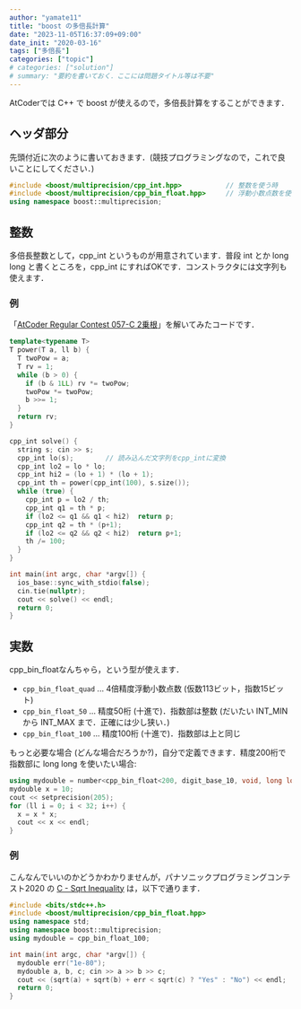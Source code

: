 ```yaml
---
author: "yamate11"
title: "boost の多倍長計算"
date: "2023-11-05T16:37:09+09:00"
date_init: "2020-03-16"
tags: ["多倍長"]
categories: ["topic"]
# categories: ["solution"]
# summary: "要約を書いておく．ここには問題タイトル等は不要" 
---
```


AtCoderでは C++ で boost が使えるので，多倍長計算をすることができます．

## ヘッダ部分

先頭付近に次のように書いておきます．(競技プログラミングなので，これで良いことにしてください．)

```cpp
#include <boost/multiprecision/cpp_int.hpp>           // 整数を使う時
#include <boost/multiprecision/cpp_bin_float.hpp>     // 浮動小数点数を使う時
using namespace boost::multiprecision;
```

## 整数

多倍長整数として，cpp_int というものが用意されています．普段 int とか long long と書くところを，cpp_int にすればOKです．コンストラクタには文字列も使えます．

### 例

「[AtCoder Regular Contest 057-C 2乗根](https://atcoder.jp/contests/arc057/tasks/arc057_c)」を解いてみたコードです．

```cpp
template<typename T>
T power(T a, ll b) {
  T twoPow = a;
  T rv = 1;
  while (b > 0) {
    if (b & 1LL) rv *= twoPow;
    twoPow *= twoPow;
    b >>= 1;
  }
  return rv;
}

cpp_int solve() {
  string s; cin >> s;
  cpp_int lo(s);        // 読み込んだ文字列をcpp_intに変換
  cpp_int lo2 = lo * lo;
  cpp_int hi2 = (lo + 1) * (lo + 1);
  cpp_int th = power(cpp_int(100), s.size());
  while (true) {
    cpp_int p = lo2 / th;
    cpp_int q1 = th * p;
    if (lo2 <= q1 && q1 < hi2)  return p;
    cpp_int q2 = th * (p+1);
    if (lo2 <= q2 && q2 < hi2)  return p+1;
    th /= 100;
  }
}

int main(int argc, char *argv[]) {
  ios_base::sync_with_stdio(false);
  cin.tie(nullptr);
  cout << solve() << endl;
  return 0;
}
```

## 実数

cpp_bin_floatなんちゃら，という型が使えます．

* `cpp_bin_float_quad` ... 4倍精度浮動小数点数 (仮数113ビット，指数15ビット)
* `cpp_bin_float_50` ... 精度50桁 (十進で)．指数部は整数 (だいたい INT_MIN から INT_MAX まで．正確には少し狭い．)
* `cpp_bin_float_100` ... 精度100桁 (十進で)．指数部は上と同じ

もっと必要な場合 (どんな場合だろうか?)，自分で定義できます．精度200桁で指数部に long long を使いたい場合:

```cpp
using mydouble = number<cpp_bin_float<200, digit_base_10, void, long long>>;
mydouble x = 10;
cout << setprecision(205);
for (ll i = 0; i < 32; i++) {
  x = x * x;
  cout << x << endl;
}
```

### 例

こんなんでいいのかどうかわかりませんが，パナソニックプログラミングコンテスト2020 の
[C - Sqrt Inequality](https://atcoder.jp/contests/panasonic2020/tasks/panasonic2020_c) は，以下で通ります．

```cpp
#include <bits/stdc++.h>
#include <boost/multiprecision/cpp_bin_float.hpp>
using namespace std;
using namespace boost::multiprecision;
using mydouble = cpp_bin_float_100;

int main(int argc, char *argv[]) {
  mydouble err("1e-80");
  mydouble a, b, c; cin >> a >> b >> c;
  cout << (sqrt(a) + sqrt(b) + err < sqrt(c) ? "Yes" : "No") << endl;
  return 0;
}

```

